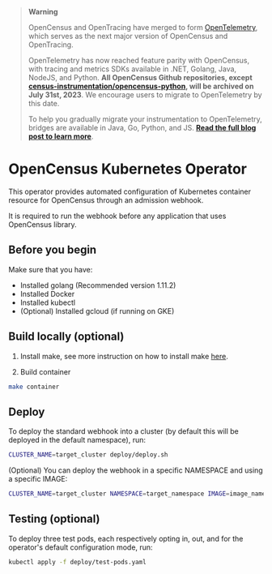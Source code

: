 > **Warning**
>
> OpenCensus and OpenTracing have merged to form [OpenTelemetry](https://opentelemetry.io), which serves as the next major version of OpenCensus and OpenTracing.
>
> OpenTelemetry has now reached feature parity with OpenCensus, with tracing and metrics SDKs available in .NET, Golang, Java, NodeJS, and Python. **All OpenCensus Github repositories, except [census-instrumentation/opencensus-python](https://github.com/census-instrumentation/opencensus-python), will be archived on July 31st, 2023**. We encourage users to migrate to OpenTelemetry by this date.
>
> To help you gradually migrate your instrumentation to OpenTelemetry, bridges are available in Java, Go, Python, and JS. [**Read the full blog post to learn more**](https://opentelemetry.io/blog/2023/sunsetting-opencensus/).

# OpenCensus Kubernetes Operator

This operator provides automated configuration of Kubernetes container resource for OpenCensus
through an admission webhook.

It is required to run the webhook before any application that uses OpenCensus library.

## Before you begin
Make sure that you have:

  * Installed golang (Recommended version 1.11.2)
  * Installed Docker
  * Installed kubectl
  * (Optional) Installed gcloud (if running on GKE)

## Build locally (optional)

1. Install make, see more instruction on how to install make [here](https://www.gnu.org/software/make/).

2. Build container
```bash
make container
```

## Deploy
To deploy the standard webhook into a cluster (by default this will be deployed in the default 
namespace), run:

```bash
CLUSTER_NAME=target_cluster deploy/deploy.sh
```

(Optional) You can deploy the webhook in a specific NAMESPACE and using a specific IMAGE:
```bash
CLUSTER_NAME=target_cluster NAMESPACE=target_namespace IMAGE=image_name deploy/deploy.sh
```

## Testing (optional)
To deploy three test pods, each respectively opting in, out, and for the operator's default
configuration mode, run:

```bash
kubectl apply -f deploy/test-pods.yaml
```
